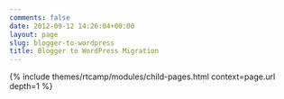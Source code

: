 ```yaml
---
comments: false
date: 2012-09-12 14:26:04+00:00
layout: page
slug: blogger-to-wordpress
title: Blogger to WordPress Migration
---
```


{% include themes/rtcamp/modules/child-pages.html context=page.url depth=1 %}
